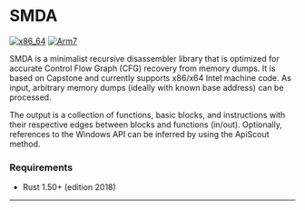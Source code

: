 # SMDA

[![x86_64](https://github.com/marirs/smda-rs/actions/workflows/linux_x86-64.yml/badge.svg)](https://github.com/marirs/smda-rs/actions/workflows/linux_x86-64.yml)
[![Arm7](https://github.com/marirs/smda-rs/actions/workflows/linux_arm7.yml/badge.svg)](https://github.com/marirs/smda-rs/actions/workflows/linux_arm7.yml)

SMDA is a minimalist recursive disassembler library that is 
optimized for accurate Control Flow Graph (CFG) recovery 
from memory dumps. It is based on Capstone and currently 
supports x86/x64 Intel machine code. As input, arbitrary 
memory dumps (ideally with known base address) can be processed. 

The output is a collection of functions, basic blocks, 
and instructions with their respective edges between blocks and 
functions (in/out). Optionally, references to the Windows API 
can be inferred by using the ApiScout method.

### Requirements
- Rust 1.50+ (edition 2018)

---
